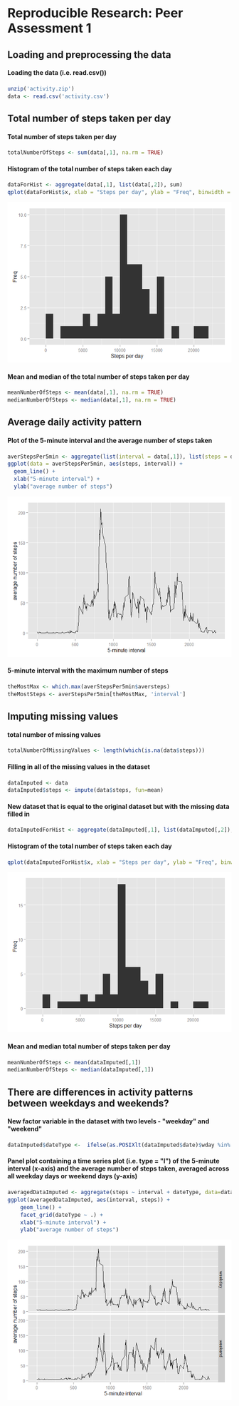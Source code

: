# Reproducible Research: Peer Assessment 1


## Loading and preprocessing the data


#### Loading the data (i.e. read.csv())

```r
unzip('activity.zip')
data <- read.csv('activity.csv')
```

## Total number of steps taken per day


#### Total number of steps taken per day

```r
totalNumberOfSteps <- sum(data[,1], na.rm = TRUE)
```
#### Histogram of the total number of steps taken each day

```r
dataForHist <- aggregate(data[,1], list(data[,2]), sum)
qplot(dataForHist$x, xlab = "Steps per day", ylab = "Freq", binwidth = 1000)
```

![](PA1_template_files/figure-html/unnamed-chunk-4-1.png) 

#### Mean and median of the total number of steps taken per day

```r
meanNumberOfSteps <- mean(data[,1], na.rm = TRUE)
medianNumberOfSteps <- median(data[,1], na.rm = TRUE)
```
## Average daily activity pattern

#### Plot of the 5-minute interval and the average number of steps taken

```r
averStepsPer5min <- aggregate(list(interval = data[,1]), list(steps = data[,3]), mean, na.rm = TRUE)
ggplot(data = averStepsPer5min, aes(steps, interval)) + 
  geom_line() +
  xlab("5-minute interval") + 
  ylab("average number of steps")
```

![](PA1_template_files/figure-html/unnamed-chunk-6-1.png) 

#### 5-minute interval with the maximum number of steps

```r
theMostMax <- which.max(averStepsPer5min$aversteps)
theMostSteps <- averStepsPer5min[theMostMax, 'interval']
```

## Imputing missing values

#### total number of missing values

```r
totalNumberOfMissingValues <- length(which(is.na(data$steps)))
```
#### Filling in all of the missing values in the dataset

```r
dataImputed <- data
dataImputed$steps <- impute(data$steps, fun=mean)
```
#### New dataset that is equal to the original dataset but with the missing data filled in

```r
dataImputedForHist <- aggregate(dataImputed[,1], list(dataImputed[,2]), sum)
```
#### Histogram of the total number of steps taken each day

```r
qplot(dataImputedForHist$x, xlab = "Steps per day", ylab = "Freq", binwidth = 1000)
```

![](PA1_template_files/figure-html/unnamed-chunk-11-1.png) 

#### Mean and median total number of steps taken per day

```r
meanNumberOfSteps <- mean(dataImputed[,1])
medianNumberOfSteps <- median(dataImputed[,1])
```
## There are differences in activity patterns between weekdays and weekends?

#### New factor variable in the dataset with two levels - "weekday" and "weekend"

```r
dataImputed$dateType <-  ifelse(as.POSIXlt(dataImputed$date)$wday %in% c(0,6), 'weekend', 'weekday')
```

#### Panel plot containing a time series plot (i.e. type = "l") of the 5-minute interval (x-axis) and the average number of steps taken, averaged across all weekday days or weekend days (y-axis)

```r
averagedDataImputed <- aggregate(steps ~ interval + dateType, data=dataImputed, mean)
ggplot(averagedDataImputed, aes(interval, steps)) + 
    geom_line() + 
    facet_grid(dateType ~ .) +
    xlab("5-minute interval") + 
    ylab("average number of steps")
```

![](PA1_template_files/figure-html/unnamed-chunk-14-1.png) 
